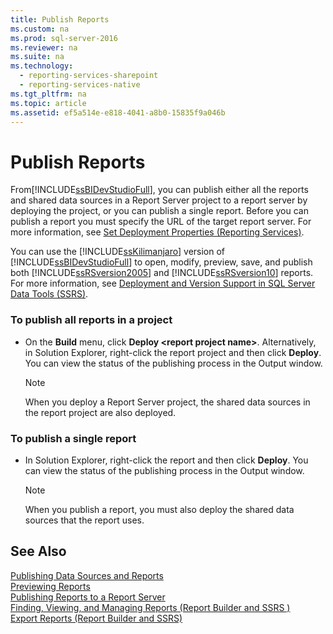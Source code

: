```yaml
---
title: Publish Reports
ms.custom: na
ms.prod: sql-server-2016
ms.reviewer: na
ms.suite: na
ms.technology: 
  - reporting-services-sharepoint
  - reporting-services-native
ms.tgt_pltfrm: na
ms.topic: article
ms.assetid: ef5a514e-e818-4041-a8b0-15835f9a046b
---
```

# Publish Reports
  From[!INCLUDE[ssBIDevStudioFull](../../Topics/TopicNameContainA/includes/ssBIDevStudioFull_md.md)], you can publish either all the reports and shared data sources in a Report Server project to a report server by deploying the project, or you can publish a single report. Before you can publish a report you must specify the URL of the target report server. For more information, see [Set Deployment Properties &#40;Reporting Services&#41;](../../Topics/TopicNameNotContainA/Set-Deployment-Properties--Reporting-Services-.md).  
  
 You can use the [!INCLUDE[ssKilimanjaro](../../Topics/TopicNameContainA/includes/ssKilimanjaro_md.md)] version of [!INCLUDE[ssBIDevStudioFull](../../Topics/TopicNameContainA/includes/ssBIDevStudioFull_md.md)] to open, modify, preview, save, and publish both [!INCLUDE[ssRSversion2005](../../Topics/TopicNameNotContainA/includes/ssRSversion2005_md.md)] and [!INCLUDE[ssRSversion10](../../Topics/TopicNameNotContainA/includes/ssRSversion10_md.md)] reports. For more information, see [Deployment and Version Support in SQL Server Data Tools &#40;SSRS&#41;](../../Topics/TopicNameNotContainA/Deployment-and-Version-Support-in-SQL-Server-Data-Tools--SSRS-.md).  
  
### To publish all reports in a project  
  
-   On the **Build** menu, click **Deploy <report project name\>**. Alternatively, in Solution Explorer, right-click the report project and then click **Deploy**. You can view the status of the publishing process in the Output window.  
  
    > [!NOTE]  
    >  When you deploy a Report Server project, the shared data sources in the report project are also deployed.  
  
### To publish a single report  
  
-   In Solution Explorer, right-click the report and then click **Deploy**. You can view the status of the publishing process in the Output window.  
  
    > [!NOTE]  
    >  When you publish a report, you must also deploy the shared data sources that the report uses.  
  
## See Also  
 [Publishing Data Sources and Reports](../../Topics/TopicNameNotContainA/Publishing-Data-Sources-and-Reports.md)   
 [Previewing Reports](../../Topics/TopicNameNotContainA/Previewing-Reports.md)   
 [Publishing Reports to a Report Server](../../Topics/TopicNameContainA/Publishing-Reports-to-a-Report-Server.md)   
 [Finding, Viewing, and Managing Reports &#40;Report Builder and SSRS &#41;](../../Topics/TopicNameNotContainA/Finding--Viewing--and-Managing-Reports--Report-Builder-and-SSRS--.md)   
 [Export Reports &#40;Report Builder and SSRS&#41;](../../Topics/TopicNameNotContainA/Export-Reports--Report-Builder-and-SSRS-.md)  
  
  